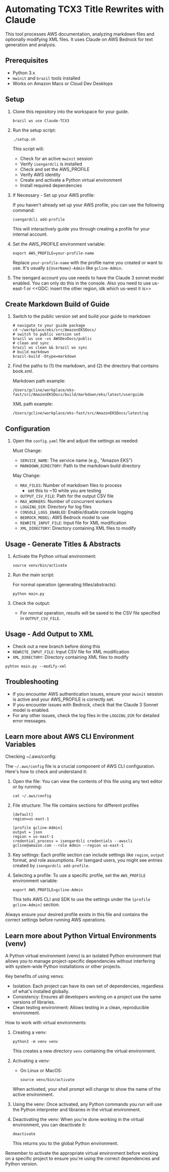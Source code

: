 # Automating TCX3 Title Rewrites with Claude

This tool processes AWS documentation, analyzing markdown files and optionally modifying XML files. It uses Claude on AWS Bedrock for text generation and analysis.

## Prerequisites

- Python 3.x 
- `mwinit` and `brazil` tools installed
- Works on Amazon Macs or Cloud Dev Desktops

## Setup

1. Clone this repository into the workspace for your guide.

   ```
   brazil ws use Claude-TCX3
   ```

2. Run the setup script:

   ```
   ./setup.sh
   ```

   This script will:
   - Check for an active `mwinit` session
   - Verify `isengardcli` is installed
   - Check and set the AWS_PROFILE
   - Verify AWS identity
   - Create and activate a Python virtual environment
   - Install required dependencies

3. If Necessary - Set up your AWS profile:

   If you haven't already set up your AWS profile, you can use the following command:

   ```
   isengardcli add-profile
   ```

   This will interactively guide you through creating a profile for your internal account.

4. Set the AWS_PROFILE environment variable:

   ```
   export AWS_PROFILE=your-profile-name
   ```

   Replace `your-profile-name` with the profile name you created or want to use. It's usually `${UserName}-Admin` like `gcline-Admin`.

5. The isengard account you use needs to have the Claude 3 sonnet model enabled. You can only do this in the console. Also you need to use us-east-1 or <<GDC: insert the other region, idk which us-west it is>>

## Create Markdown Build of Guide

1. Switch to the public version set and build your guide to markdown 

   ```shell
   # navigate to your guide package
   cd ~/workplace/eks/src/AmazonEKSDocs/
   # switch to public version set
   brazil ws use -vs AWSDevDocs/public
   # clean and sync
   brazil ws clean && brazil ws sync
   # build markdown
   brazil-build -Dtype=markdown
   ```

2. Find the paths to (1) the markdown, and (2) the directory that contains book.xml.

   Markdown path example:
   ```
   /Users/gcline/workplace/eks-fast/src/AmazonEKSDocs/build/markdown/eks/latest/userguide
   ```
   
   XML path example:
   ```
   /Users/gcline/workplace/eks-fast/src/AmazonEKSDocs/latest/ug
   ```

## Configuration

1. Open the `config.yaml` file and adjust the settings as needed:


   Must Change:
   - `SERVICE_NAME`: The service name (e.g., "Amazon EKS")
   - `MARKDOWN_DIRECTORY`: Path to the markdown build directory


   May Change:
   - `MAX_FILES`: Number of markdown files to process
     - set this to ~10 while you are testing
   - `OUTPUT_CSV_FILE`: Path for the output CSV file
   - `MAX_WORKERS`: Number of concurrent workers
   - `LOGGING_DIR`: Directory for log files
   - `CONSOLE_LOGS_ENABLED`: Enable/disable console logging
   - `BEDROCK_MODEL`: AWS Bedrock model to use
   - `REWRITE_INPUT_FILE`: Input file for XML modification
   - `XML_DIRECTORY`: Directory containing XML files to modify

## Usage - Generate Titles & Abstracts

1. Activate the Python virtual environment:

   ```
   source venv/bin/activate
   ```

2. Run the main script:

   For normal operation (generating titles/abstracts):
   ```
   python main.py
   ```

3. Check the output:
   - For normal operation, results will be saved to the CSV file specified in `OUTPUT_CSV_FILE`.

## Usage - Add Output to XML

   - Check out a new branch before doing this
   - `REWRITE_INPUT_FILE`: Input CSV file for XML modification
   - `XML_DIRECTORY`: Directory containing XML files to modify

   ```shell
   pyhton main.py --modify-xml
   ```

## Troubleshooting

- If you encounter AWS authentication issues, ensure your `mwinit` session is active and your AWS_PROFILE is correctly set.
- If you encounter issues with Bedrock, check that the Claude 3 Sonnet model is enabled.
- For any other issues, check the log files in the `LOGGING_DIR` for detailed error messages.

## Learn more about AWS CLI Environment Variables

Checking ~/.aws/config:

The `~/.aws/config` file is a crucial component of AWS CLI configuration. Here's how to check and understand it:

1. Open the file:
   You can view the contents of this file using any text editor or by running:
   ```
   cat ~/.aws/config
   ```

2. File structure:
   The file contains sections for different profiles

   ```text
   [default]
   region=us-east-1
   
   [profile gcline-Admin]
   output = json
   region = us-east-1
   credential_process = isengardcli credentials --awscli gcline@amazon.com --role Admin --region us-east-1
   ```

3. Key settings:
   Each profile section can include settings like `region`, `output` format, and role assumptions. For Isengard users, you might see entries created by `isengardcli add-profile`.

4. Selecting a profile:
   To use a specific profile, set the `AWS_PROFILE` environment variable:
   ```
   export AWS_PROFILE=gcline-Admin
   ```
   This tells AWS CLI and SDK to use the settings under the `[profile gcline-Admin]` section.

Always ensure your desired profile exists in this file and contains the correct settings before running AWS operations.

## Learn more about Python Virtual Environments (venv)

A Python virtual environment (venv) is an isolated Python environment that allows you to manage project-specific dependencies without interfering with system-wide Python installations or other projects.

Key benefits of using venvs:
- Isolation: Each project can have its own set of dependencies, regardless of what's installed globally.
- Consistency: Ensures all developers working on a project use the same versions of libraries.
- Clean testing environment: Allows testing in a clean, reproducible environment.

How to work with virtual environments:

1. Creating a venv:
   ```
   python3 -m venv venv
   ```
   This creates a new directory `venv` containing the virtual environment.

2. Activating a venv:
   - On Linux or MacOS:
     ```
     source venv/bin/activate
     ```
   When activated, your shell prompt will change to show the name of the active environment.

3. Using the venv:
   Once activated, any Python commands you run will use the Python interpreter and libraries in the virtual environment.

5. Deactivating the venv:
   When you're done working in the virtual environment, you can deactivate it:
   ```
   deactivate
   ```
   This returns you to the global Python environment.

Remember to activate the appropriate virtual environment before working on a specific project to ensure you're using the correct dependencies and Python version.